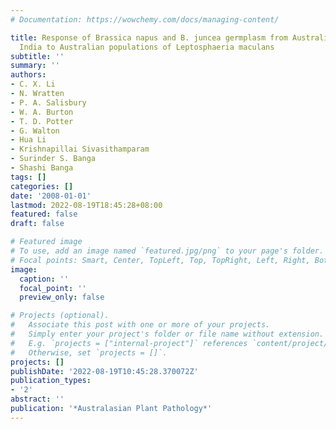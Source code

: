 ```yaml
---
# Documentation: https://wowchemy.com/docs/managing-content/

title: Response of Brassica napus and B. juncea germplasm from Australia, China and
  India to Australian populations of Leptosphaeria maculans
subtitle: ''
summary: ''
authors:
- C. X. Li
- N. Wratten
- P. A. Salisbury
- W. A. Burton
- T. D. Potter
- G. Walton
- Hua Li
- Krishnapillai Sivasithamparam
- Surinder S. Banga
- Shashi Banga
tags: []
categories: []
date: '2008-01-01'
lastmod: 2022-08-19T18:45:28+08:00
featured: false
draft: false

# Featured image
# To use, add an image named `featured.jpg/png` to your page's folder.
# Focal points: Smart, Center, TopLeft, Top, TopRight, Left, Right, BottomLeft, Bottom, BottomRight.
image:
  caption: ''
  focal_point: ''
  preview_only: false

# Projects (optional).
#   Associate this post with one or more of your projects.
#   Simply enter your project's folder or file name without extension.
#   E.g. `projects = ["internal-project"]` references `content/project/deep-learning/index.md`.
#   Otherwise, set `projects = []`.
projects: []
publishDate: '2022-08-19T10:45:28.370072Z'
publication_types:
- '2'
abstract: ''
publication: '*Australasian Plant Pathology*'
---
```

